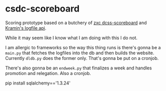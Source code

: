 # csdc-scoreboard

Scoring prototype based on a butchery of [zxc
dcss-scoreboard](https://github.com/zxc23/dcss-scoreboard) and [Kramin's
logfile api](https://github.com/Kramin42/Crawl-Log-Api).

While it may seem like I know what I am doing with this I do not.

I am allergic to frameworks so the way this thing runs is there's gonna be a
`main.py` that fetches the logfiles into the db and then builds the website. Currently
`dldb.py` does the former only. That's gonna be put on a cronjob.

There's also gonna be an `endweek.py` that finalizes a week and handles
promotion and relegation. Also a cronjob.


pip install sqlalchemy=='1.3.24'